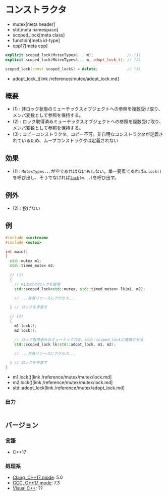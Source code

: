 # コンストラクタ
* mutex[meta header]
* std[meta namespace]
* scoped_lock[meta class]
* function[meta id-type]
* cpp17[meta cpp]

```cpp
explicit scoped_lock(MutexTypes&... m);               // (1)
explicit scoped_lock(MutexTypes&... m, adopt_lock_t); // (2)

scoped_lock(const scoped_lock&) = delete;             // (3)
```
* adopt_lock_t[link /reference/mutex/adopt_lock.md]

## 概要
- (1) : 非ロック状態のミューテックスオブジェクトへの参照を複数受け取り、メンバ変数として参照を保持する。
- (2) : ロック取得済みミューテックスオブジェクトへの参照を複数受け取り、メンバ変数として参照を保持する。
- (3) : コピーコンストラクタ。コピー不可。非自明なコンストラクタが定義されているため、ムーブコンストラクタは定義されない


## 効果
- (1) : `MutexTypes...`が空であればなにもしない。単一要素であれば`m.lock()`を呼び出し、そうでなければ[`lock`](/reference/mutex/lock.md)`(m...)`を呼び出す。


## 例外
- (2) : 投げない


## 例
```cpp example
#include <iostream>
#include <mutex>

int main()
{
  std::mutex m1;
  std::timed_mutex m2;

  // (1)
  {
    // m1とm2のロックを取得
    std::scoped_lock<std::mutex, std::timed_mutex> lk{m1, m2};

    // ...共有リソースにアクセス...

  } // ロックを手放す

  // (2)
  {
    m1.lock();
    m2.lock();

    // ロック取得済みのミューテックスを、std::scoped_lockに管理させる
    std::scoped_lock lk(std::adopt_lock, m1, m2);

    // ...共有リソースにアクセス...

  } // ロックを手放す
}
```
* m1.lock()[link /reference/mutex/mutex/lock.md]
* m2.lock()[link /reference/mutex/mutex/lock.md]
* std::adopt_lock[link /reference/mutex/adopt_lock.md]

### 出力
```
```

## バージョン
### 言語
- C++17

### 処理系
- [Clang, C++17 mode](/implementation.md#clang): 5.0
- [GCC, C++17 mode](/implementation.md#gcc): 7.3
- [Visual C++](/implementation.md#visual_cpp): ??
